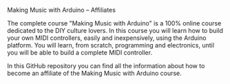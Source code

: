 Making Music with Arduino – Affiliates

The complete course "Making Music with Arduino" is a 100% online course dedicated to the DIY culture lovers. In this course you will learn how to build your own MIDI controllers, easily and inexpensively, using the Arduino platform. You will learn, from scratch, programming and electronics, until you will be able to build a complete MIDI controller.

In this GitHub repository you can find all the information about how to become an affiliate of the Making Music with Arduino course.
